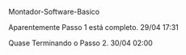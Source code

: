 Montador-Software-Basico

Aparentemente Passo 1 está completo. 29/04 17:31

Quase Terminando o Passo 2. 30/04 02:00
